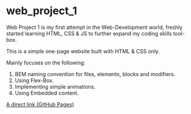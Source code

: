 # web_project_1

Web Project 1
is my first attempt in the Web-Development world, freshly started learning HTML, CSS & JS to further expand my coding skills tool-box.

This is a simple one-page website built with HTML & CSS only.

Mainly focuses on the following:
1. BEM naming convention for files, elements, blocks and modifiers.
2. Using Flex-Box.
3. Implementing simple animations.
4. Using Embedded content.


[A direct link (GitHub Pages)](https://mrseif123.github.io/web_project_1/)
